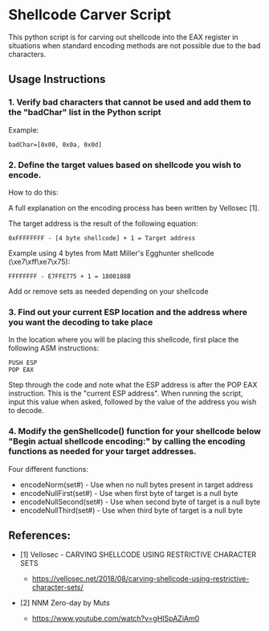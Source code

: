 # Shellcode Carver Script

This python script is for carving out shellcode into the EAX register in situations when standard encoding methods are not possible due to the bad characters.

## Usage Instructions

### 1. Verify bad characters that cannot be used and add them to the "badChar" list in the Python script

Example:

```
badChar=[0x00, 0x0a, 0x0d]
```


### 2. Define the target values based on shellcode you wish to encode. 

How to do this:

A full explanation on the encoding process has been written by Vellosec [1].

The target address is the result of the following equation:

```
0xFFFFFFFF - [4 byte shellcode] + 1 = Target address
```

Example using 4 bytes from Matt Miller's Egghunter shellcode (\xe7\xff\xe7\x75):
```
FFFFFFFF - E7FFE775 + 1 = 1800188B
```

Add or remove sets as needed depending on your shellcode



### 3. Find out your current ESP location and the address where you want the decoding to take place

In the location where you will be placing this shellcode, first place the following ASM instructions:

```
PUSH ESP
POP EAX
```

Step through the code and note what the ESP address is after the POP EAX instruction. This is the "current ESP address". 
When running the script, input this value when asked, followed by the value of the address you wish to decode.



### 4. Modify the genShellcode() function for your shellcode below "Begin actual shellcode encoding:" by calling the encoding functions as needed for your target addresses.

Four different functions:

- encodeNorm(set#) - Use when no null bytes present in target address
- encodeNullFirst(set#) - Use when first byte of target is a null byte
- encodeNullSecond(set#) - Use when second byte of target is a null byte
- encodeNullThird(set#) - Use when third byte of target is a null byte


## References:
- [1] Vellosec - CARVING SHELLCODE USING RESTRICTIVE CHARACTER SETS
    - https://vellosec.net/2018/08/carving-shellcode-using-restrictive-character-sets/


- [2] NNM Zero-day by Muts
    - https://www.youtube.com/watch?v=gHISpAZiAm0

